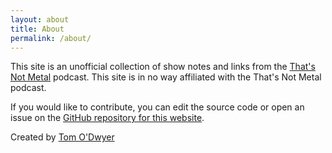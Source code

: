 ```yaml
---
layout: about
title: About
permalink: /about/
---
```


This site is an unofficial collection of show notes and links from the
[That's Not Metal](http://thatsnotmetal.net/) podcast. This site is in no way
affiliated with the That's Not Metal podcast.

If you would like to contribute, you can edit the source code or open an issue
on the
[GitHub repository for this website](https://github.com/tomodwyer/thatsnotmetalarchive).

Created by [Tom O'Dwyer](https://www.tomodwyer.com)
